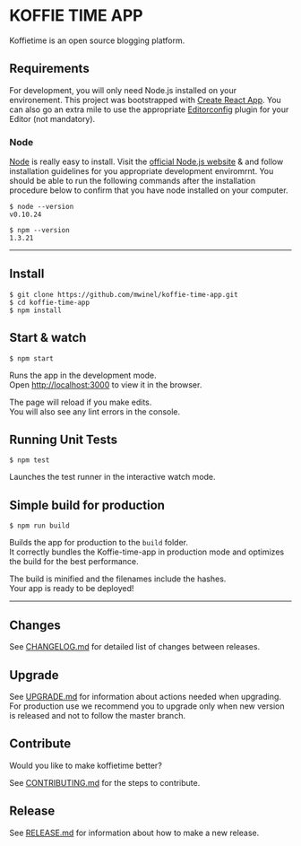 # KOFFIE TIME APP

Koffietime is an open source blogging platform.

## Requirements

For development, you will only need Node.js installed on your environement. This project was bootstrapped with [Create React App](https://github.com/facebook/create-react-app). You can also go an extra mile to use the appropriate [Editorconfig](http://editorconfig.org/) plugin for your Editor (not mandatory).

### Node

[Node](http://nodejs.org/) is really easy to install. Visit the [official Node.js website](http://nodejs.org/) & and follow installation guidelines for you appropriate development enviromrnt. You should be able to run the following commands after the installation procedure below to confirm that you have node installed on your computer.

    $ node --version
    v0.10.24

    $ npm --version
    1.3.21

---

## Install

    $ git clone https://github.com/mwinel/koffie-time-app.git
    $ cd koffie-time-app
    $ npm install

## Start & watch

    $ npm start

Runs the app in the development mode.<br />
Open [http://localhost:3000](http://localhost:3000) to view it in the browser.

The page will reload if you make edits.<br />
You will also see any lint errors in the console.

## Running Unit Tests

    $ npm test

Launches the test runner in the interactive watch mode.<br />

## Simple build for production

    $ npm run build

Builds the app for production to the `build` folder.<br />
It correctly bundles the Koffie-time-app in production mode and optimizes the build for the best performance.

The build is minified and the filenames include the hashes.<br />
Your app is ready to be deployed!

---

## Changes

See [CHANGELOG.md]() for detailed list of changes between releases.

## Upgrade

See [UPGRADE.md]() for information about actions needed when upgrading. For production use we recommend you to upgrade only when new version is released and not to follow the master branch.

## Contribute

Would you like to make koffietime better?

See [CONTRIBUTING.md]() for the steps to contribute.

## Release

See [RELEASE.md]() for information about how to make a new release.
